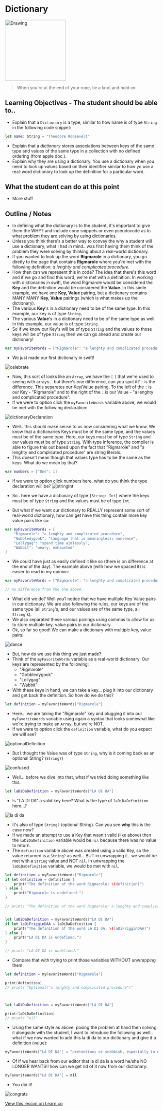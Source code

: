 # Dictionary

<img src="http://a5.files.biography.com/image/upload/c_fill,cs_srgb,dpr_1.0,g_face,h_300,q_80,w_300/MTE1ODA0OTcxNzcxOTg3NDY5.jpg" alt="Drawing" style="width: 200px;"/>  


> When you're at the end of your rope, tie a knot and hold on. 

## Learning Objectives - The student should be able to..

* Explain that a `Dictionary` is a type, similar to how name is of type `String` in the following code snippet:  

```swift
let name: String = "Theodore Roosevelt"
```
* Explain that a *dictionary* stores associations between keys of the same type and values of the same type in a collection with no defined ordering (from apple doc.).
* Explain why they are using a dictionary. You use a dictionary when you need to look up values based on their identifier similar to how yo use a real-word dictionary to look up the definition for a particular word.

## What the student can do at this point 

* More stuff

## Outline / Notes

*  In defining what the dictionary is to the student, it's important to give them the WHY? and include cone snippets or even pseudocode as to what problem they are solving by using dictionaries. 
* Unless you think there's a better way to convey the why a student will use a dictionary, what I had in mind.. was first having them think of the problem they were solving by thinking about a real-world dictionary.
* If you wanted to look up the word **Rigmarole** in a dictionary, you go diretly to the page that contains **Rigmarole** where you're met with the following definition: *a lenghty and complicated procedure*.
* How then can we represent this in code? The idea that there's this word and if we go and find this word, we're met with a definition. In working with dictionaries in swift, the word Rigmarole would be considered the **Key** and the definition would be considered the **Value**. In this simle example, we have one **Key, Value** pairing, but a dictionary contains MANY MANY **Key, Value** pairings (which is what makes up the dictionary).
* The various **Key**'s in a dictionary need to be of the same type. In this example, our key is of type `String`. 
* The various **Value**'s in a dictionary need to be of the same type as well. In this example, our value is of type `String`.
* So if we know our Key's will be of type `String` and the values to those keys will be of type `String` then we can go ahead and create our dictionary!

```swift
var myFavoriteWords = ["Rigmarole": "a lenghty and complicated procedure"]
```
* We just made our first dictionary in swift!

![celebrate](https://media.giphy.com/media/LSNqpYqGRqwrS/giphy.gif)

* Now, this sort of looks like an `Array`, we have the `[` `]` that we're used to seeing with arrays... but there's one difference, can you spot it? `:` is the difference. This separates our Key/Value pairing. To the left of the `:` is our Key - "Rigmarole" and to the right of the `:` is our Value - "a lenghty and complicated procedure".
* If we were to option click the `myFavoriteWords` variable above, we would be met with the following declaration:

![dictionaryDeclaration](http://i.imgur.com/2ecO3Rq.png?1)
* Well.. this should make sense to us now considering what we know. We know that a dictionaries Keys must be of the same type, and the values must be of the same type. Here, our keys must be of type `String` and our values must be of type `String`. With type inference, the compiler is able to figure this out based upon the fact that "Rigmarole" and "a lenghty and complicated procedure" are string literals. 
* This doesn't mean though that values type has to be the same as the keys. What do we mean by that?

```swift
var numbers = ["One": 1]
```

* If we were to option click numbers here, what do you think the type declaration will be?
![stringInt](http://i.imgur.com/D4M6NfO.png?1)

* So.. here we have a dictionary of type `[String: Int]` where the keys must be of type `String` and the values must be of type `Int`. 

* But what if we want our dictionary to REALLY represent some sort of real-world dictionary, how can get have this thing contain more key value pairs like so:

```swift
var myFavoriteWords = [
    "Rigmarole": "a lenghty and complicated procedure",
    "Gobbledygook": "language that is meaningless; nonsense",
    "Lollygag": "spend time aimlessly",
    "Wabbit": "weary, exhausted"
]
```

* We could have just as easily defined it like so (there is on difference at the end of the day). The example above (with how we spaced it) is easier to read in my opinion:

```swift
var myFavoriteWords = ["Rigmarole": "a lenghty and complicated procedure", "Gobbledygook": "language that is meaningless; nonsense", "Lollygag": "spend time aimlessly", "Wabbit": "weary, exhausted"]

// no difference from the one above.
```

* What did we do? Well you'l notice that we have multiple Key Value pairs in our dictionary. We are also following the rules, our keys are of the same type (all `String`'s, and our values are of the same type, all `String`'s). 
* We also separated these varoius pairings using commas to allow for us to store multiple key, value pairs in our dictionary.
* Ok, so far so good! We can make a dictionary with multiple key, value pairs:

![dance](https://media.giphy.com/media/xT1XGHkP7hqm0JvWrS/giphy.gif)

* But, how do we use this thing we just made?
* Think of the `myFavoriteWords` variable as a real-world dictionary. Our keys are represented by the following:
	* "Rigmarole"
	* "Gobbledygook"
	* "Lollygag"
	* "Wabbit"
* With these keys in hand, we can take a key... plug it into our dictionary and get back the definition. So how do we do this?

```swift
let definition = myFavoriteWords["Rigmarole"]
```

* Here... we are taking the "Rigmarole" key and plugging it into our `myFavoriteWords` variable using again a syntax that looks somewhat like we're trying to make an `Array`, but we're NOT.
* If we were to option click the `definition` variable, what do you expect we will see?

![optionalDefinition](http://i.imgur.com/woJfETt.png?1)  
* But I thought the Value was of type `String`, why is it coming back as an optional String? (`String?`)


![confused](https://media.giphy.com/media/3oEjHChKVxgKFLM2ty/giphy.gif)  

* Well... before we dive into that, what if we tried doing something like this.

```swift
let laDiDaDefinition = myFavoriteWords["LA DI DA"]
```
* Is "LA DI DA" a valid key here? What is the type of `laDiDaDefinition` here...?

![la di da](http://i.imgur.com/Ur34J9t.png?1)

* It's also of type `String?` (optional String). Can you see **why** this is the case now?
* If we made an attempt to use a Key that wasn't valid (like above) then the `laDiDaDefinition` variable would be `nil` because there was no value to return.
* The `definition` variable above was created using a valid Key, so the value returned is a `String?` as well... BUT in unwrapping it.. we would be met with a `String` value and NOT `nil`. In unwrapping the `laDiDaDefinition` variable, we would be met with `nil`.

```swift
let definition = myFavoriteWords["Rigmarole"]
if let definition = definition {
    print("The definition of the word Rigmarole: \(definition)")
} else {
    print("Rigmarole is undefined.")
}

// prints "The definition of the word Rigmarole: a lenghty and complicated procedure"


let laDiDaDefinition = myFavoriteWords["LA DI DA"]
if let laDiFrigginDAA = laDiDaDefinition {
    print("The definition of the word LA DI DA: \(laDiFrigginDAA)")
} else {
    print("LA DI DA is undefined.")
}

// prints "LA DI DA is undefined."
```

* Compare that with trying to print those variables WITHOUT unwrapping them:

```swift
let definition = myFavoriteWords["Rigmarole"]

print(definition)
// prints "Optional("a lenghty and complicated procedure")"



let laDiDaDefinition = myFavoriteWords["LA DI DA"]

print(laDiDaDefinition)
// prints "nil"
```

* Using the same style as above, posing the problem at hand then solving it alongside with the student, I want to introduce the following as well.. what if we now wanted to add this la di da to our dictionary and give it a definition (value):

```swift
myFavoriteWords["LA DI DA"] = "pretentious or snobbish, especially in manner or speech"
```

* Of if we hear back from our editor that la di da is a word he/she NO LONGER WANTS!! how can we get rid of it now from our dictionary:

```swift
myFavoriteWords["LA DI DA"] = nil
```

* You did it!

![congrats](https://media.giphy.com/media/7rj2ZgttvgomY/giphy.gif)






<a href='https://learn.co/lessons/Dictionary' data-visibility='hidden'>View this lesson on Learn.co</a>
